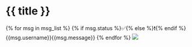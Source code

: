 # {{ title }}
{% for msg in msg_list %}
{% if msg.status %}✅{% else %}❗{% endif %}{{msg.username}}{{msg.message}}
{% endfor %}
![]('https://s3.bmp.ovh/imgs/2022/03/30/5da1fb3b32061ee7.jpg')
